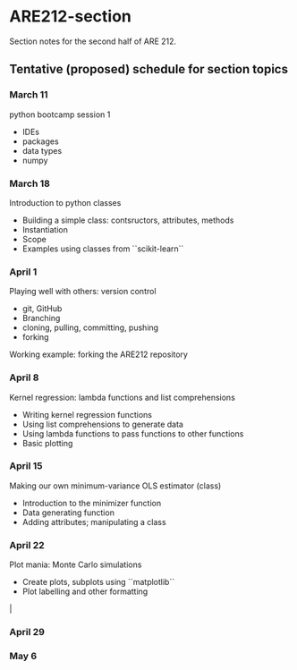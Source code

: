 # ARE212-section
Section notes for the second half of ARE 212.

## Tentative (proposed) schedule for section topics

### March 11
python bootcamp session 1 
<ul><li>IDEs</li><li>packages</li><li>data types</li><li>numpy</li></ul>


### March 18
Introduction to python classes  
<ul><li>Building a simple class: contsructors, attributes, methods</li><li>Instantiation</li><li>Scope</li><li>Examples using classes from ``scikit-learn``</li></ul> 

### April 1
Playing well with others: version control 
<ul><li>git, GitHub</li><li>Branching</li><li>cloning, pulling, committing, pushing</li><li>forking</li></ul>  
 Working example: forking the ARE212 repository 

### April 8
Kernel regression: lambda functions and list comprehensions 
<ul><li>Writing kernel regression functions</li><li>Using list comprehensions to generate data</li><li>Using lambda functions to pass functions to other functions</li><li>Basic plotting</li></ul> 

### April 15 
Making our own minimum-variance OLS estimator (class) 
<ul><li>Introduction to the minimizer function</li><li>Data generating function</li><li>Adding attributes; manipulating a class</li></ul> 

### April 22 
Plot mania: Monte Carlo simulations
<ul><li>Create plots, subplots using ``matplotlib``</li><li>Plot labelling and other formatting</li></ul>|

### April 29

###  May 6

